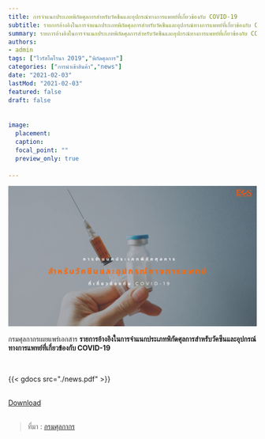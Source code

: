 ```yaml
---
title: การจำแนกประเภทพิกัดศุลการสำหรับวัคซีนและอุปกรณ์ทางการแพทย์ที่เกี่ยวข้องกับ COVID-19 
subtitle: รายการอ้างอิงในการจำแนกประเภทพิกัดศุลการสำหรับวัคซีนและอุปกรณ์ทางการแพทย์ที่เกี่ยวข้องกับ COVID-19  
summary: รายการอ้างอิงในการจำแนกประเภทพิกัดศุลการสำหรับวัคซีนและอุปกรณ์ทางการแพทย์ที่เกี่ยวข้องกับ COVID-19 
authors:
- admin
tags: ["ไวรัสโคโรนา 2019","พิกัดศุลการ"]
categories: ["การนำเข้าสินค้า","news"]
date: "2021-02-03"
lastMod: "2021-02-03"
featured: false
draft: false


image:
  placement: 
  caption: 
  focal_point: ""
  preview_only: true

---
```


![](featured.png)

กรมศุลกากรเผยแพร่เอกสาร **รายการอ้างอิงในการจำแนกประเภทพิกัดศุลการสำหรับวัคซีนและอุปกรณ์ทางการแพทย์ที่เกี่ยวข้องกับ COVID-19** 

<br>


{{< gdocs src="./news.pdf" >}}

<br>


<div class="article-tags">
<a class="badge badge-danger" href="./news.pdf" target="_blank" id="download_files_new">Download </a>
</div>
<br>



> ที่มา : [กรมศุลกากร](http://www.customs.go.th/cont_strc_simple_with_date.php?current_id=14232832414d505f47464a4e464b4b)